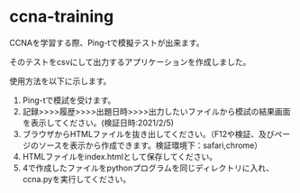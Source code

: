 # ccna-training
CCNAを学習する際、Ping-tで模擬テストが出来ます。<br>

そのテストをcsvにして出力するアプリケーションを作成しました。

使用方法を以下に示します。 
1. Ping-tで模試を受けます。
2. 記録>>>>履歴>>>>出題日時>>>>出力したいファイルから模試の結果画面を表示してください。(検証日時:2021/2/5)
3. ブラウザからHTMLファイルを抜き出してください。（F12や検証、及びページのソースを表示から作成できます。検証環境下：safari,chrome）
4. HTMLファイルをindex.htmlとして保存してください。
5. 4で作成したファイルをpythonプログラムを同じディレクトリに入れ、ccna.pyを実行してください。

